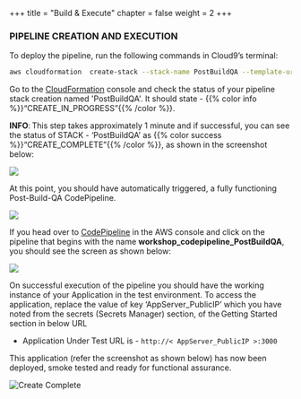 +++
title = "Build & Execute"
chapter = false
weight = 2
+++

### PIPELINE CREATION AND EXECUTION
To deploy the pipeline, run the following commands in Cloud9’s terminal:

```bash
aws cloudformation  create-stack --stack-name PostBuildQA --template-url https://aws-wrkshp-artifacts.s3-eu-west-1.amazonaws.com/awsworkshop_infrastructure_artefacts/awsworkshop_postbuild_qa.json --capabilities CAPABILITY_NAMED_IAM
```

Go to the [CloudFormation](https://console.aws.amazon.com/cloudformation/home) console and check the status of your pipeline stack creation named 'PostBuildQA'. It should state - {{% color info %}}“CREATE_IN_PROGRESS”{{% /color %}}.

**INFO**: This step takes approximately 1 minute and if successful, you can see the status of STACK - ‘PostBuildQA’ as {{% color success %}}“CREATE_COMPLETE”{{% /color %}}, as shown in the screenshot below: 



![](/images/module2/module-2_p_1.png)

At this point, you should have automatically triggered, a fully functioning Post-Build-QA CodePipeline.

![](/images/module2/module-2_p_2.png)

If you head over to [CodePipeline](https://console.aws.amazon.com/codesuite/codepipeline/home) in the AWS console and click on the pipeline that begins with the name **workshop_codepipeline_PostBuildQA**, you should see the screen as shown below: 


![](/images/module2/module-2_p_3.png)

On successful execution of the pipeline you should have the working instance of your Application in the test environment. To access the application, replace the value of key ‘AppServer_PublicIP’ which you have noted from the secrets (Secrets Manager) section, of the Getting Started section in below URL 

- Application Under Test URL is - `http://< AppServer_PublicIP >:3000`


This application (refer the screenshot as shown below) has now been deployed, smoke tested and ready for functional assurance.



![Create Complete](/images/module2/module-2_3.png)



